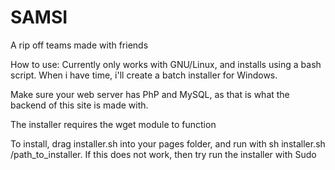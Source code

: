 # SAMSI
A rip off teams made with friends

How to use:
Currently only works with GNU/Linux, and installs using a bash script. When i have time, i'll create a batch installer for Windows. 

Make sure your web server has PhP and MySQL, as that is what the backend of this site is made with.

The installer requires the wget module to function

To install, drag installer.sh into your pages folder, and run with sh installer.sh /path_to_installer. If this does not work, then try run the installer with Sudo
